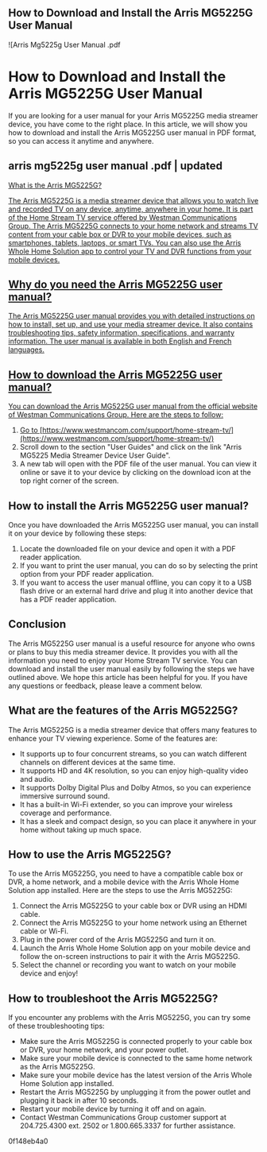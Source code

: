 ## How to Download and Install the Arris MG5225G User Manual

 
![Arris Mg5225g User Manual .pdf 
<h1>How to Download and Install the Arris MG5225G User Manual</h1>
<p>If you are looking for a user manual for your Arris MG5225G media streamer device, you have come to the right place. In this article, we will show you how to download and install the Arris MG5225G user manual in PDF format, so you can access it anytime and anywhere.</p>
<h2>arris mg5225g user manual .pdf | updated</h2>
<p><a href=](https://i1.sndcdn.com/artworks-KbX2Ghoe6r1vGJyD-MPF2Xg-t500x500.jpg)**Download**
 
## What is the Arris MG5225G?
 
The Arris MG5225G is a media streamer device that allows you to watch live and recorded TV on any device, anytime, anywhere in your home. It is part of the Home Stream TV service offered by Westman Communications Group. The Arris MG5225G connects to your home network and streams TV content from your cable box or DVR to your mobile devices, such as smartphones, tablets, laptops, or smart TVs. You can also use the Arris Whole Home Solution app to control your TV and DVR functions from your mobile devices.
 
## Why do you need the Arris MG5225G user manual?
 
The Arris MG5225G user manual provides you with detailed instructions on how to install, set up, and use your media streamer device. It also contains troubleshooting tips, safety information, specifications, and warranty information. The user manual is available in both English and French languages.
 
## How to download the Arris MG5225G user manual?
 
You can download the Arris MG5225G user manual from the official website of Westman Communications Group. Here are the steps to follow:
 
1. Go to [https://www.westmancom.com/support/home-stream-tv/](https://www.westmancom.com/support/home-stream-tv/)
2. Scroll down to the section "User Guides" and click on the link "Arris MG5225 Media Streamer Device User Guide".
3. A new tab will open with the PDF file of the user manual. You can view it online or save it to your device by clicking on the download icon at the top right corner of the screen.

## How to install the Arris MG5225G user manual?
 
Once you have downloaded the Arris MG5225G user manual, you can install it on your device by following these steps:

1. Locate the downloaded file on your device and open it with a PDF reader application.
2. If you want to print the user manual, you can do so by selecting the print option from your PDF reader application.
3. If you want to access the user manual offline, you can copy it to a USB flash drive or an external hard drive and plug it into another device that has a PDF reader application.

## Conclusion
 
The Arris MG5225G user manual is a useful resource for anyone who owns or plans to buy this media streamer device. It provides you with all the information you need to enjoy your Home Stream TV service. You can download and install the user manual easily by following the steps we have outlined above. We hope this article has been helpful for you. If you have any questions or feedback, please leave a comment below.

## What are the features of the Arris MG5225G?
 
The Arris MG5225G is a media streamer device that offers many features to enhance your TV viewing experience. Some of the features are:

- It supports up to four concurrent streams, so you can watch different channels on different devices at the same time.
- It supports HD and 4K resolution, so you can enjoy high-quality video and audio.
- It supports Dolby Digital Plus and Dolby Atmos, so you can experience immersive surround sound.
- It has a built-in Wi-Fi extender, so you can improve your wireless coverage and performance.
- It has a sleek and compact design, so you can place it anywhere in your home without taking up much space.

## How to use the Arris MG5225G?
 
To use the Arris MG5225G, you need to have a compatible cable box or DVR, a home network, and a mobile device with the Arris Whole Home Solution app installed. Here are the steps to use the Arris MG5225G:

1. Connect the Arris MG5225G to your cable box or DVR using an HDMI cable.
2. Connect the Arris MG5225G to your home network using an Ethernet cable or Wi-Fi.
3. Plug in the power cord of the Arris MG5225G and turn it on.
4. Launch the Arris Whole Home Solution app on your mobile device and follow the on-screen instructions to pair it with the Arris MG5225G.
5. Select the channel or recording you want to watch on your mobile device and enjoy!

## How to troubleshoot the Arris MG5225G?
 
If you encounter any problems with the Arris MG5225G, you can try some of these troubleshooting tips:

- Make sure the Arris MG5225G is connected properly to your cable box or DVR, your home network, and your power outlet.
- Make sure your mobile device is connected to the same home network as the Arris MG5225G.
- Make sure your mobile device has the latest version of the Arris Whole Home Solution app installed.
- Restart the Arris MG5225G by unplugging it from the power outlet and plugging it back in after 10 seconds.
- Restart your mobile device by turning it off and on again.
- Contact Westman Communications Group customer support at 204.725.4300 ext. 2502 or 1.800.665.3337 for further assistance.

 0f148eb4a0
